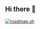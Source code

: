 ## Hi there 👋

<a href="https://roadmap.sh"><img src="https://roadmap.sh/card/tall/66c71eec92ec1a8a73b27fdc?variant=dark" alt="roadmap.sh"/></a>

<!--
**RetroZoomer/RetroZoomer** is a ✨ _special_ ✨ repository because its `README.md` (this file) appears on your GitHub profile.

Here are some ideas to get you started:

- 🔭 I’m currently working on ...
- 🌱 I’m currently learning ...
- 👯 I’m looking to collaborate on ...
- 🤔 I’m looking for help with ...
- 💬 Ask me about ...
- 📫 How to reach me: ...
- 😄 Pronouns: ...
- ⚡ Fun fact: ...
-->
